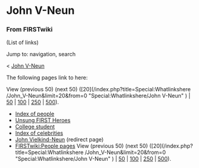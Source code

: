 # John V-Neun

### From FIRSTwiki

(List of links)

Jump to: navigation, search

&lt; [John V-Neun](/index.php?title=John_V-Neun&redirect=no "John V-Neun" )  

The following pages link to here:

View (previous 50) (next 50) ([20](/index.php?title=Special:Whatlinkshere
/John_V-Neun&limit=20&from=0 "Special:Whatlinkshere/John V-Neun" ) |
[50](/index.php?title=Special:Whatlinkshere/John_V-Neun&limit=50&from=0
"Special:Whatlinkshere/John V-Neun" ) |
[100](/index.php?title=Special:Whatlinkshere/John_V-Neun&limit=100&from=0
"Special:Whatlinkshere/John V-Neun" ) |
[250](/index.php?title=Special:Whatlinkshere/John_V-Neun&limit=250&from=0
"Special:Whatlinkshere/John V-Neun" ) |
[500](/index.php?title=Special:Whatlinkshere/John_V-Neun&limit=500&from=0
"Special:Whatlinkshere/John V-Neun" )).

  * [Index of people](Index_of_people "Index of people" )
  * [Unsung FIRST Heroes](Unsung_FIRST_Heroes "Unsung FIRST Heroes" )
  * [College student](College_student "College student" )
  * [Index of celebrities](Index_of_celebrities "Index of celebrities" )
  * [John Vielkind-Neun](/index.php?title=John_Vielkind-Neun&redirect=no "John Vielkind-Neun" ) (redirect page) 
  * [FIRSTwiki:People pages](FIRSTwiki:People_pages "FIRSTwiki:People pages" )
View (previous 50) (next 50) ([20](/index.php?title=Special:Whatlinkshere
/John_V-Neun&limit=20&from=0 "Special:Whatlinkshere/John V-Neun" ) |
[50](/index.php?title=Special:Whatlinkshere/John_V-Neun&limit=50&from=0
"Special:Whatlinkshere/John V-Neun" ) |
[100](/index.php?title=Special:Whatlinkshere/John_V-Neun&limit=100&from=0
"Special:Whatlinkshere/John V-Neun" ) |
[250](/index.php?title=Special:Whatlinkshere/John_V-Neun&limit=250&from=0
"Special:Whatlinkshere/John V-Neun" ) |
[500](/index.php?title=Special:Whatlinkshere/John_V-Neun&limit=500&from=0
"Special:Whatlinkshere/John V-Neun" )).

